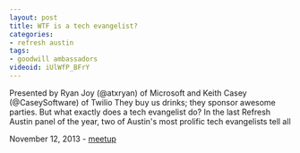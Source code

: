```yaml
---
layout: post
title: WTF is a tech evangelist? 
categories:
- refresh austin
tags:
- goodwill ambassadors
videoid: iUlWfP_BFrY
---
```


Presented by Ryan Joy (@atxryan) of Microsoft and Keith Casey (@CaseySoftware) of Twilio 
They buy us drinks; they sponsor awesome parties. But what exactly does a tech evangelist do? In the last Refresh Austin panel of the year, two of Austin's most prolific tech evangelists tell all

November 12, 2013 - <a href="http://www.meetup.com/Austin-Web-Design/events/141136082/">meetup</a>